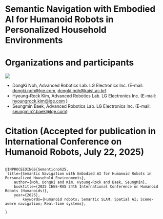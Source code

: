 # Semantic Navigation with Embodied AI for Humanoid Robots in Personalized Household Environments

# Organizations and participants
 ![](https://www.lge.co.kr/lgekor/asset/company/images/about/ci_img03.jpg)

* DongKi Noh, Advanced Robotics Lab. LG Electronics Inc. (E-mail: dongki.noh@lge.com, dongki.noh@kaist.ac.kr)
* Hyoung-Rock Kim, Advanced Robotics Lab. LG Electronics Inc. (E-mail: hyoungrock.kim@lge.com )
* Seungmin Baek, Advanced Robotics Lab. LG Electronics Inc. (E-mail: seungmin2.baek@lge.com)

# Citation (Accepted for publication in International Conference on Humanoid Robots, July 22, 2025)
<pre>
<code>
@INPROCEEDINGS{Semanticnoh25,
 title={Semantic Navigation with Embodied AI for Humanoid Robots in Personalized Household Environments},
	author={Noh, DongKi and Kim, Hyoung-Rock and Baek, SeungMin},
	booktitle={2025 IEEE-RAS 24th International Conference on Humanoid Robots (Humanoids)},
	year={2025},
        keywords={Humanoid robots; Semantic SLAM; Spatial AI; Scene-aware navigation; Real-time systems},

}
</code>
</pre>
